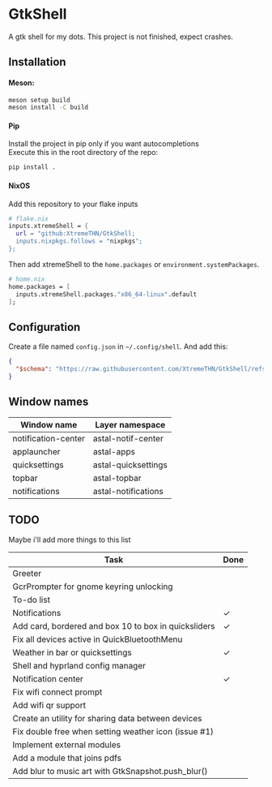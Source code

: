 # GtkShell
A gtk shell for my dots. This project is not finished, expect crashes.

## Installation
#### Meson:
```bash
meson setup build
meson install -C build
```
#### Pip
Install the project in pip only if you want autocompletions<br>
Execute this in the root directory of the repo:
```bash
pip install .
```
#### NixOS
Add this repository to your flake inputs
```nix
# flake.nix
inputs.xtremeShell = {
  url = "github:XtremeTHN/GtkShell;
  inputs.nixpkgs.follows = "nixpkgs";
};
```
Then add xtremeShell to the `home.packages` or `environment.systemPackages`.
```nix
# home.nix
home.packages = [
  inputs.xtremeShell.packages."x86_64-linux".default
];
```

## Configuration
Create a file named `config.json` in `~/.config/shell`. And add this:
```json 
{
  "$schema": "https://raw.githubusercontent.com/XtremeTHN/GtkShell/refs/heads/main/doc/schema.json"
}
```

## Window names

| Window name         | Layer namespace     |
|---------------------|---------------------|
| notification-center | astal-notif-center  |
| applauncher         | astal-apps          |
| quicksettings       | astal-quicksettings |
| topbar              | astal-topbar        |
| notifications       | astal-notifications |

## TODO
Maybe i'll add more things to this list

| Task                                                 | Done |
|------------------------------------------------------|------|
| Greeter                                              |      |
| GcrPrompter for gnome keyring unlocking              |      |
| To-do list                                           |      |
| Notifications                                        | ✓    |
| Add card, bordered and box 10 to box in quicksliders | ✓    |
| Fix all devices active in QuickBluetoothMenu         |      |
| Weather in bar or quicksettings                      | ✓    |
| Shell and hyprland config manager                    |      |
| Notification center                                  | ✓    |
| Fix wifi connect prompt                              |      |
| Add wifi qr support                                  |      |
| Create an utility for sharing data between devices   |      |
| Fix double free when setting weather icon (issue #1) |      |
| Implement external modules                           |      |
| Add a module that joins pdfs                         |      |
| Add blur to music art with GtkSnapshot.push_blur()   |      |
